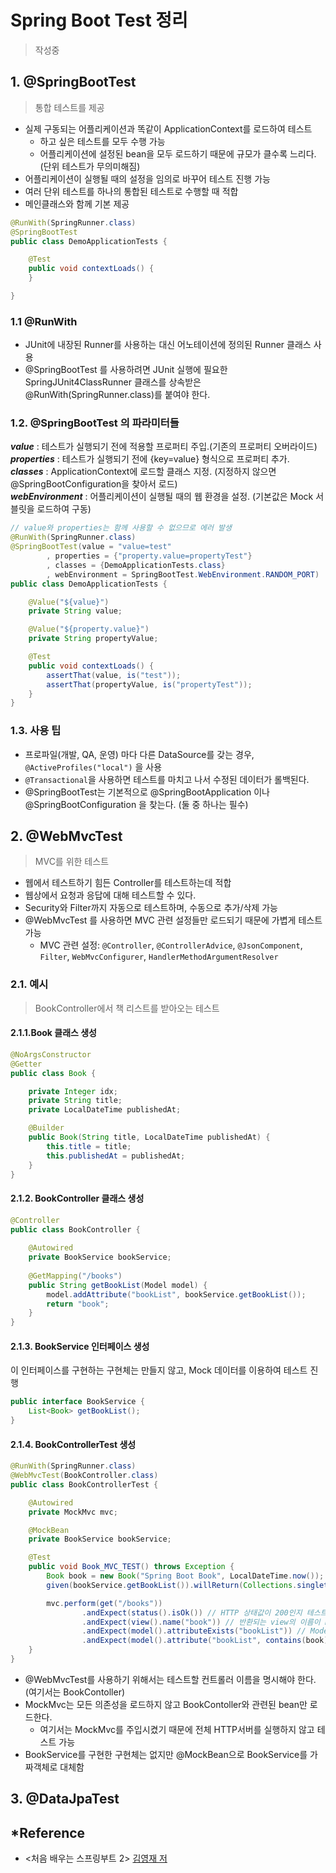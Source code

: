 # Spring Boot Test 정리
>작성중

## 1. @SpringBootTest
>통합 테스트를 제공

- 실제 구동되는 어플리케이션과 똑같이 ApplicationContext를 로드하여 테스트
  - 하고 싶은 테스트를 모두 수행 가능
  - 어플리케이션에 설정된 bean을 모두 로드하기 때문에 규모가 클수록 느리다. (단위 테스트가 무의미해짐)
- 어플리케이션이 실행될 때의 설정을 임의로 바꾸어 테스트 진행 가능
- 여러 단위 테스트를 하나의 통합된 테스트로 수행할 때 적합
- 메인클래스와 함께 기본 제공

~~~java
@RunWith(SpringRunner.class)
@SpringBootTest
public class DemoApplicationTests {

	@Test
	public void contextLoads() {
	}

}
~~~

### 1.1 @RunWith
- JUnit에 내장된 Runner를 사용하는 대신 어노테이션에 정의된 Runner 클래스 사용
- @SpringBootTest 를 사용하려면 JUnit 실행에 필요한 SpringJUnit4ClassRunner 클래스를 상속받은 @RunWith(SpringRunner.class)를 붙여야 한다.

### 1.2. @SpringBootTest 의 파라미터들
***value*** : 테스트가 실행되기 전에 적용할 프로퍼티 주입.(기존의 프로퍼티 오버라이드)  
***properties*** : 테스트가 실행되기 전에 {key=value} 형식으로 프로퍼티 추가.  
***classes*** : ApplicationContext에 로드할 클래스 지정. (지정하지 않으면 @SpringBootConfiguration을 찾아서 로드)  
***webEnvironment*** : 어플리케이션이 실행될 때의 웹 환경을 설정. (기본값은 Mock 서블릿을 로드하여 구동)

~~~java
// value와 properties는 함께 사용할 수 없으므로 에러 발생
@RunWith(SpringRunner.class)
@SpringBootTest(value = "value=test"
        , properties = {"property.value=propertyTest"}
        , classes = {DemoApplicationTests.class}
        , webEnvironment = SpringBootTest.WebEnvironment.RANDOM_PORT)
public class DemoApplicationTests {

    @Value("${value}")
    private String value;

    @Value("${property.value}")
    private String propertyValue;

    @Test
    public void contextLoads() {
        assertThat(value, is("test"));
        assertThat(propertyValue, is("propertyTest"));
    }
}
~~~

### 1.3. 사용 팁
- 프로파일(개발, QA, 운영) 마다 다른 DataSource를 갖는 경우, `@ActiveProfiles("local")` 을 사용
- `@Transactional`을 사용하면 테스트를 마치고 나서 수정된 데이터가 롤백된다.
- @SpringBootTest는 기본적으로 @SpringBootApplication 이나 @SpringBootConfiguration 을 찾는다. (둘 중 하나는 필수)

## 2. @WebMvcTest
>MVC를 위한 테스트

- 웹에서 테스트하기 힘든 Controller를 테스트하는데 적합
- 웹상에서 요청과 응답에 대해 테스트할 수 있다.
- Security와 Filter까지 자동으로 테스트하며, 수동으로 추가/삭제 가능
- @WebMvcTest 를 사용하면 MVC 관련 설정들만 로드되기 때문에 가볍게 테스트 가능
	- MVC 관련 설정: `@Controller`, `@ControllerAdvice`, `@JsonComponent`, `Filter`, `WebMvcConfigurer`, `HandlerMethodArgumentResolver`

### 2.1. 예시
>BookController에서 책 리스트를 받아오는 테스트

#### 2.1.1.Book 클래스 생성
~~~java
@NoArgsConstructor
@Getter
public class Book {

    private Integer idx;
    private String title;
    private LocalDateTime publishedAt;

    @Builder
    public Book(String title, LocalDateTime publishedAt) {
        this.title = title;
        this.publishedAt = publishedAt;
    }
}
~~~

#### 2.1.2. BookController 클래스 생성
~~~java
@Controller
public class BookController {
    
    @Autowired
    private BookService bookService;
    
    @GetMapping("/books")
    public String getBookList(Model model) {
        model.addAttribute("bookList", bookService.getBookList());
        return "book";
    }
}
~~~

#### 2.1.3. BookService 인터페이스 생성
이 인터페이스를 구현하는 구현체는 만들지 않고, Mock 데이터를 이용하여 테스트 진행
~~~java
public interface BookService {
    List<Book> getBookList();
}
~~~

#### 2.1.4. BookControllerTest 생성

~~~java
@RunWith(SpringRunner.class)
@WebMvcTest(BookController.class)
public class BookControllerTest {

    @Autowired
    private MockMvc mvc;

    @MockBean
    private BookService bookService;

    @Test
    public void Book_MVC_TEST() throws Exception {
        Book book = new Book("Spring Boot Book", LocalDateTime.now());
        given(bookService.getBookList()).willReturn(Collections.singletonList(book));

        mvc.perform(get("/books"))
                .andExpect(status().isOk()) // HTTP 상태값이 200인지 테스트
                .andExpect(view().name("book")) // 반환되는 view의 이름이 book인지 테스트
                .andExpect(model().attributeExists("bookList")) // Model의 프로퍼티 중 bookList라는 프로퍼티가 존재하는지 테스트
                .andExpect(model().attribute("bookList", contains(book))); // Model의 프로퍼티 중 bookList 프로퍼티에 book 객체가 담겨져 있는지 테스트
    }
}
~~~

- @WebMvcTest를 사용하기 위해서는 테스트할 컨트롤러 이름을 명시해야 한다. (여기서는 BookContoller)
- MockMvc는 모든 의존성을 로드하지 않고 BookContoller와 관련된 bean만 로드한다.
	- 여기서는 MockMvc를 주입시켰기 때문에 전체 HTTP서버를 실행하지 않고 테스트 가능
- BookService를 구현한 구현체는 없지만 @MockBean으로 BookService를 가짜객체로 대체함


## 3. @DataJpaTest

## *Reference
- <처음 배우는 스프링부트 2> [김영재 저](https://github.com/young891221)
